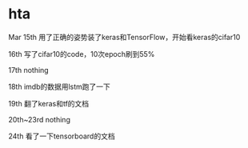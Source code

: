 # hta
Mar 
15th 用了正确的姿势装了keras和TensorFlow，开始看keras的cifar10

16th 写了cifar10的code，10次epoch刷到55%

17th nothing

18th imdb的数据用lstm跑了一下

19th 翻了keras和tf的文档

20th~23rd nothing

24th 看了一下tensorboard的文档
